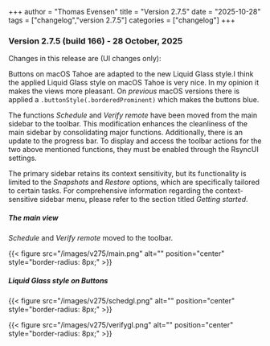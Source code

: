 +++
author = "Thomas Evensen"
title = "Version 2.7.5"
date = "2025-10-28"
tags = ["changelog","version 2.7.5"]
categories = ["changelog"]
+++

### Version 2.7.5 (build 166) - 28 October, 2025

Changes in this release are (UI changes only):

Buttons on macOS Tahoe are adapted to the new Liquid Glass style.I think the applied Liquid Glass style on macOS Tahoe is very nice. In my opinion it makes the views more pleasant. On *previous* macOS versions there is applied a `.buttonStyle(.borderedProminent)` which makes the buttons blue. 

The functions *Schedule* and *Verify remote* have been moved from the main sidebar to the toolbar. This modification enhances the cleanliness of the main sidebar by consolidating major functions. Additionally, there is an update to the progress bar. To display and access the toolbar actions for the two above mentioned functions, they must be enabled through the RsyncUI settings.

The primary sidebar retains its context sensitivity, but its functionality is limited to the *Snapshots* and *Restore* options, which are specifically tailored to certain tasks. For comprehensive information regarding the context-sensitive sidebar menu, please refer to the section titled *Getting started*.

##### The main view

*Schedule* and *Verify remote* moved to the toolbar. 

{{< figure src="/images/v275/main.png" alt="" position="center" style="border-radius: 8px;" >}}

##### Liquid Glass style on Buttons

{{< figure src="/images/v275/schedgl.png" alt="" position="center" style="border-radius: 8px;" >}}

{{< figure src="/images/v275/verifygl.png" alt="" position="center" style="border-radius: 8px;" >}}


